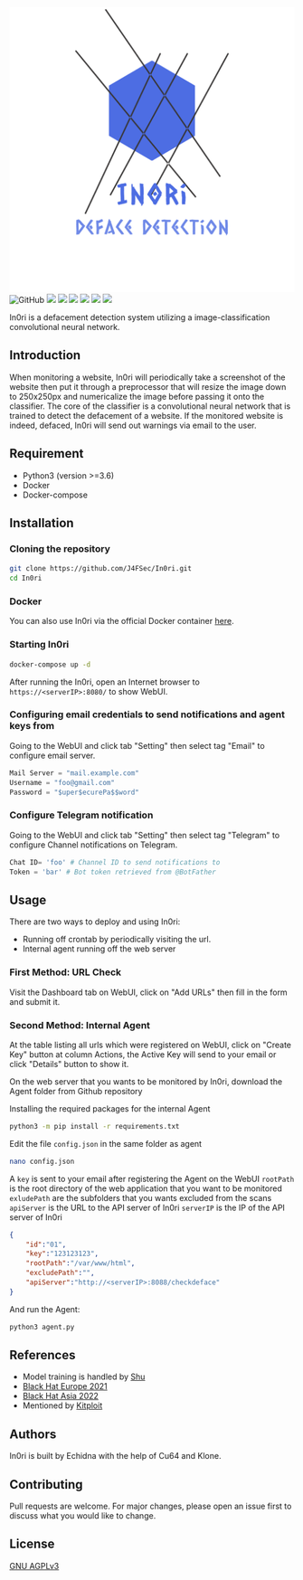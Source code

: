 ![](img/logo_transparent.png)
![GitHub](https://img.shields.io/github/license/J4FSec/In0ri) ![](https://img.shields.io/badge/Python-3.6-informational) ![](https://img.shields.io/badge/uses-Flask-informational) ![](https://img.shields.io/badge/uses-Tensorflow-informational) ![](https://img.shields.io/badge/uses-Keras-informational) ![](https://img.shields.io/badge/uses-OpenSSL-informational) ![](https://img.shields.io/badge/uses-watchdog-informational)

In0ri is a defacement detection system utilizing a image-classification convolutional neural network.

## Introduction
When monitoring a website, In0ri will periodically take a screenshot of the website then put it through a preprocessor that will resize the image down to 250x250px and numericalize the image before passing it onto the classifier. The core of the classifier is a convolutional neural network that is trained to detect the defacement of a website. If the monitored website is indeed, defaced, In0ri will send out warnings via email to the user.

## Requirement
* Python3 (version >=3.6)
* Docker
* Docker-compose

## Installation

### Cloning the repository

```sh
git clone https://github.com/J4FSec/In0ri.git
cd In0ri
```

### Docker

You can also use In0ri via the official Docker container  [here](https://hub.docker.com/repository/docker/in0ri/defaced).

### Starting In0ri

```sh
docker-compose up -d
```
After running the In0ri, open an Internet browser to `https://<serverIP>:8080/` to show WebUI.

### Configuring email credentials to send notifications and agent keys from

Going to the WebUI and click tab "Setting" then select tag "Email" to configure email server.

```py
Mail Server = "mail.example.com"
Username = "foo@gmail.com"
Password = "$uper$ecurePa$$word"
```

### Configure Telegram notification

Going to the WebUI and click tab "Setting" then select tag "Telegram" to configure Channel notifications on Telegram.

```py
Chat ID= 'foo' # Channel ID to send notifications to
Token = 'bar' # Bot token retrieved from @BotFather
```

## Usage

There are two ways to deploy and using In0ri:
* Running off crontab by periodically visiting the url.
* Internal agent running off the web server

### First Method: URL Check

Visit the Dashboard tab on WebUI, click on "Add URLs" then fill in the form and submit it.

### Second Method: Internal Agent

At the table listing all urls which were registered on WebUI, click on "Create Key" button at column Actions, the Active Key will send to your email or click "Details" button to show it.

On the web server that you wants to be monitored by In0ri, download the Agent folder from Github repository

Installing the required packages for the internal Agent

```sh
python3 -m pip install -r requirements.txt
```

Edit the file `config.json` in the same folder as agent

```sh
nano config.json
```

A `key` is sent to your email after registering the Agent on the WebUI
`rootPath` is the root directory of the web application that you want to be monitored
`exludePath` are the subfolders that you wants excluded from the scans
`apiServer` is the URL to the API server of In0ri
`serverIP` is the IP of the API server of In0ri

```json
{
    "id":"01",
    "key":"123123123",
    "rootPath":"/var/www/html",
    "excludePath":"",
    "apiServer":"http://<serverIP>:8088/checkdeface"
}
```

And run the Agent:

```sh
python3 agent.py
```
## References

* Model training is handled by [Shu](https://github.com/J4FSec/Shu)
* [Black Hat Europe 2021](https://www.blackhat.com/eu-21/arsenal/schedule/index.html#inri-25045)
* [Black Hat Asia 2022](https://www.blackhat.com/asia-22/arsenal/schedule/#inri-open-source-defacement-detection-with-deep-learning-25866)
* Mentioned by [Kitploit](https://www.kitploit.com/2021/07/in0ri-defacement-detection-with-deep.html)

## Authors

In0ri is built by Echidna with the help of Cu64 and Klone.

## Contributing
Pull requests are welcome. For major changes, please open an issue first to discuss what you would like to change.

## License
[GNU AGPLv3](https://choosealicense.com/licenses/agpl-3.0/)
